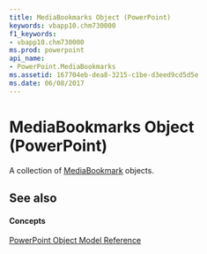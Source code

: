 ```yaml
---
title: MediaBookmarks Object (PowerPoint)
keywords: vbapp10.chm730000
f1_keywords:
- vbapp10.chm730000
ms.prod: powerpoint
api_name:
- PowerPoint.MediaBookmarks
ms.assetid: 167704eb-dea8-3215-c1be-d3eed9cd5d5e
ms.date: 06/08/2017
---
```



# MediaBookmarks Object (PowerPoint)

A collection of [MediaBookmark](mediabookmark-object-powerpoint.md) objects.


## See also


#### Concepts


[PowerPoint Object Model Reference](object-model-powerpoint-vba-reference.md)

